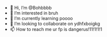 - 👋 Hi, I’m @Bohbbbb
- 👀 I’m interested in bruh
- 🌱 I’m currently learning poooo
- 💞️ I’m looking to collaborate on ydhfxboigkg
- 📫 How to reach me ur fp is dangerus!11!1!1!1

<!---
Bohbbbb/Bohbbbb is a ✨ special ✨ repository because its `README.md` (this file) appears on your GitHub profile.
You can click the Preview link to take a look at your changes.
--->
